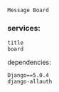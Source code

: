 ```project
Message Board
```
### services:
```
title
board
```
dependencies:
```
Django==5.0.4
django-allauth
```
